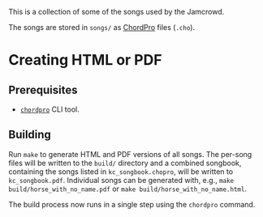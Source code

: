This is a collection of some of the songs used by the Jamcrowd.

The songs are stored in `songs/` as [ChordPro](https://www.chordpro.org/chordpro/) files (`.cho`).

# Creating HTML or PDF

## Prerequisites

* [`chordpro`](https://www.chordpro.org/) CLI tool.

## Building

Run `make` to generate HTML and PDF versions of all songs. The per-song files
will be written to the `build/` directory and a combined songbook, containing
the songs listed in `kc_songbook.chopro`, will be written to `kc_songbook.pdf`.
Individual songs can be generated with, e.g., `make build/horse_with_no_name.pdf`
or `make build/horse_with_no_name.html`.

The build process now runs in a single step using the `chordpro` command.
